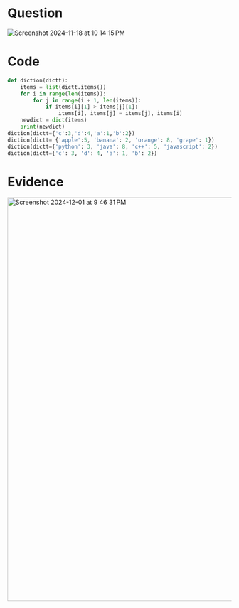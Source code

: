 # Question
![Screenshot 2024-11-18 at 10 14 15 PM](https://github.com/user-attachments/assets/24a733b5-c60d-4eaf-bfd0-65d608afbfa0)



# Code
```.py
def diction(dictt):
    items = list(dictt.items())
    for i in range(len(items)):
        for j in range(i + 1, len(items)):
            if items[i][1] > items[j][1]: 
                items[i], items[j] = items[j], items[i]  
    newdict = dict(items)
    print(newdict)
diction(dictt={'c':3,'d':4,'a':1,'b':2})
diction(dictt= {'apple':5, 'banana': 2, 'orange': 8, 'grape': 1})
diction(dictt={'python': 3, 'java': 8, 'c++': 5, 'javascript': 2})
diction(dictt={'c': 3, 'd': 4, 'a': 1, 'b': 2})
```

# Evidence
<img width="908" alt="Screenshot 2024-12-01 at 9 46 31 PM" src="https://github.com/user-attachments/assets/27f0fafa-a6ab-40af-aba6-0b2755e70cd6">
